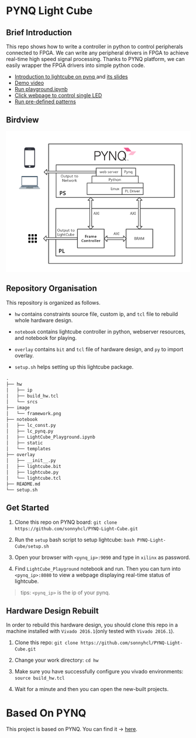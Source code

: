 # PYNQ Light Cube

## Brief Introduction

This repo shows how to write a controller in python to control peripherals connected to FPGA. We can write any peripheral drivers in FPGA to achieve real-time high speed signal processing. Thanks to PYNQ platform, we can easily wrapper the FPGA drivers into simple python code.

- [Introduction to  lightcube on pynq ](https://www.dropbox.com/s/3thm1du0j5jpynp/lightcube.mp4?dl=0) and [its slides](Light-Cube-Introduction.pdf)
- [Demo video](https://www.dropbox.com/s/3uubt94pxe8r9ig/demo.mp4?dl=0)
- [Run playground.ipynb](image/01.gif)
- [Click webpage to control single LED](image/02.gif)
- [Run pre-defined patterns](image/03.gif)

## Birdview

![framework](image/PYNQ-lightcube.png)

## Repository Organisation

This repository is organized as follows.

- `hw` contains constraints source file, custom ip, and `tcl` file to rebuild whole hardware design.

- `notebook` contains lightcube controller in python, webserver resources, and notebook for playing.

- `overlay` contains `bit` and `tcl` file of hardware design, and `py` to import overlay.

- `setup.sh` helps setting up this lightcube package.

```
.
├── hw
│   ├── ip
│   ├── build_hw.tcl
│   └── srcs
├── image
│   └── framework.png
├── notebook
│   ├── lc_const.py
│   ├── lc_pynq.py
│   ├── LightCube_Playground.ipynb
│   ├── static
│   └── templates
├── overlay
│   ├── __init__.py
│   ├── lightcube.bit
│   ├── lightcube.py
│   └── lightcube.tcl
├── README.md
└── setup.sh
```

## Get Started

1. Clone this repo on PYNQ board: `git clone https://github.com/sonnyhcl/PYNQ-Light-Cube.git`

2. Run the `setup` bash script to setup lightcube: `bash PYNQ-Light-Cube/setup.sh`

3. Open your browser with `<pynq_ip>:9090` and type in `xilinx` as password.

4. Find `LightCube_Playground` notebook and run. Then you can turn into `<pynq_ip>:8080` to view a webpage displaying real-time status of lightcube.

> tips: `<pynq_ip>` is the ip of your pynq.


## Hardware Design Rebuilt
In order to rebuild this hardware design, you should clone this repo in a machine installed with `Vivado 2016.1`(only tested with `Vivado 2016.1`).

1. Clone this repo: `git clone https://github.com/sonnyhcl/PYNQ-Light-Cube.git`

2. Change your work directory: `cd hw`

3. Make sure you have successfully configure you vivado environments: `source build_hw.tcl`

4. Wait for a minute and then you can open the new-built projects.


# Based On PYNQ

This project is based on PYNQ. You can find it → [here](https://github.com/Xilinx/PYNQ/).
